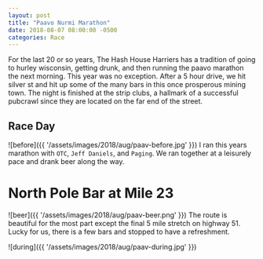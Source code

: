 ```yaml
---
layout: post
title: "Paavo Nurmi Marathon"
date: 2018-08-07 08:00:00 -0500
categories: Race
---
```


For the last 20 or so years, The Hash House Harriers has a tradition of going to hurley wisconsin, getting drunk, and then running the paavo marathon the next morning.
This year was no exception.
After a 5 hour drive, we hit silver st and hit up some of the many bars in this once prosperous mining town.
The night is finished at the strip clubs, a hallmark of a successful pubcrawl since they are located on the far end of the street. 

## Race Day
![before]({{ '/assets/images/2018/aug/paav-before.jpg' }})
I ran this years marathon with `OTC`, `Jeff Daniels`, and `Paging`.
We ran together at a leisurely pace and drank beer along the way.

# North Pole Bar at Mile 23
![beer]({{ '/assets/images/2018/aug/paav-beer.png' }})
The route is beautiful for the most part except the final 5 mile stretch on highway 51. 
Lucky for us, there is a few bars and stopped to have a refreshment. 

![during]({{ '/assets/images/2018/aug/paav-during.jpg' }})


